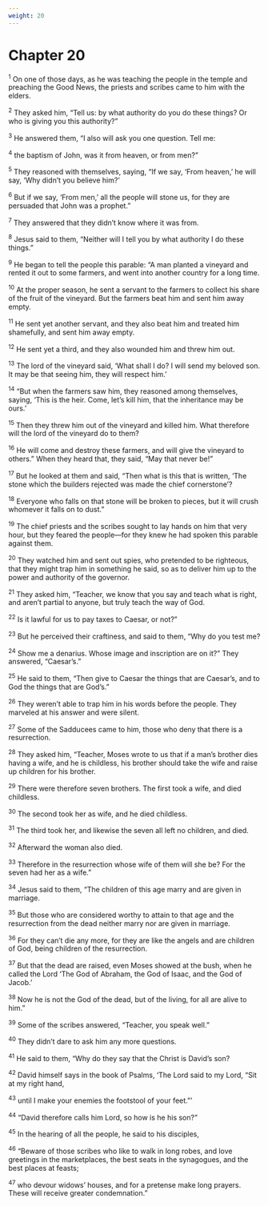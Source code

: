 ```yaml
---
weight: 20
---
```


# Chapter 20

<sup>1</sup> On one of those days, as he was teaching the people in the temple and preaching the Good News, the priests and scribes came to him with the elders. 

<sup>2</sup> They asked him, “Tell us: by what authority do you do these things? Or who is giving you this authority?” 

<sup>3</sup> He answered them, “I also will ask you one question. Tell me: 

<sup>4</sup> the baptism of John, was it from heaven, or from men?” 

<sup>5</sup> They reasoned with themselves, saying, “If we say, ‘From heaven,’ he will say, ‘Why didn’t you believe him?’ 

<sup>6</sup> But if we say, ‘From men,’ all the people will stone us, for they are persuaded that John was a prophet.” 

<sup>7</sup> They answered that they didn’t know where it was from. 

<sup>8</sup> Jesus said to them, “Neither will I tell you by what authority I do these things.” 

<sup>9</sup> He began to tell the people this parable: “A man planted a vineyard and rented it out to some farmers, and went into another country for a long time. 

<sup>10</sup> At the proper season, he sent a servant to the farmers to collect his share of the fruit of the vineyard. But the farmers beat him and sent him away empty. 

<sup>11</sup> He sent yet another servant, and they also beat him and treated him shamefully, and sent him away empty. 

<sup>12</sup> He sent yet a third, and they also wounded him and threw him out. 

<sup>13</sup> The lord of the vineyard said, ‘What shall I do? I will send my beloved son. It may be that seeing him, they will respect him.’ 

<sup>14</sup> “But when the farmers saw him, they reasoned among themselves, saying, ‘This is the heir. Come, let’s kill him, that the inheritance may be ours.’ 

<sup>15</sup> Then they threw him out of the vineyard and killed him. What therefore will the lord of the vineyard do to them? 

<sup>16</sup> He will come and destroy these farmers, and will give the vineyard to others.” When they heard that, they said, “May that never be!” 

<sup>17</sup> But he looked at them and said, “Then what is this that is written, ‘The stone which the builders rejected was made the chief cornerstone’? 

<sup>18</sup> Everyone who falls on that stone will be broken to pieces, but it will crush whomever it falls on to dust.” 

<sup>19</sup> The chief priests and the scribes sought to lay hands on him that very hour, but they feared the people—for they knew he had spoken this parable against them. 

<sup>20</sup> They watched him and sent out spies, who pretended to be righteous, that they might trap him in something he said, so as to deliver him up to the power and authority of the governor. 

<sup>21</sup> They asked him, “Teacher, we know that you say and teach what is right, and aren’t partial to anyone, but truly teach the way of God. 

<sup>22</sup> Is it lawful for us to pay taxes to Caesar, or not?” 

<sup>23</sup> But he perceived their craftiness, and said to them, “Why do you test me? 

<sup>24</sup> Show me a denarius. Whose image and inscription are on it?” They answered, “Caesar’s.” 

<sup>25</sup> He said to them, “Then give to Caesar the things that are Caesar’s, and to God the things that are God’s.” 

<sup>26</sup> They weren’t able to trap him in his words before the people. They marveled at his answer and were silent. 

<sup>27</sup> Some of the Sadducees came to him, those who deny that there is a resurrection. 

<sup>28</sup> They asked him, “Teacher, Moses wrote to us that if a man’s brother dies having a wife, and he is childless, his brother should take the wife and raise up children for his brother. 

<sup>29</sup> There were therefore seven brothers. The first took a wife, and died childless. 

<sup>30</sup> The second took her as wife, and he died childless. 

<sup>31</sup> The third took her, and likewise the seven all left no children, and died. 

<sup>32</sup> Afterward the woman also died. 

<sup>33</sup> Therefore in the resurrection whose wife of them will she be? For the seven had her as a wife.” 

<sup>34</sup> Jesus said to them, “The children of this age marry and are given in marriage. 

<sup>35</sup> But those who are considered worthy to attain to that age and the resurrection from the dead neither marry nor are given in marriage. 

<sup>36</sup> For they can’t die any more, for they are like the angels and are children of God, being children of the resurrection. 

<sup>37</sup> But that the dead are raised, even Moses showed at the bush, when he called the Lord ‘The God of Abraham, the God of Isaac, and the God of Jacob.’ 

<sup>38</sup> Now he is not the God of the dead, but of the living, for all are alive to him.” 

<sup>39</sup> Some of the scribes answered, “Teacher, you speak well.” 

<sup>40</sup> They didn’t dare to ask him any more questions. 

<sup>41</sup> He said to them, “Why do they say that the Christ is David’s son? 

<sup>42</sup> David himself says in the book of Psalms, ‘The Lord said to my Lord, “Sit at my right hand, 

<sup>43</sup> until I make your enemies the footstool of your feet.”’ 

<sup>44</sup> “David therefore calls him Lord, so how is he his son?” 

<sup>45</sup> In the hearing of all the people, he said to his disciples, 

<sup>46</sup> “Beware of those scribes who like to walk in long robes, and love greetings in the marketplaces, the best seats in the synagogues, and the best places at feasts; 

<sup>47</sup> who devour widows’ houses, and for a pretense make long prayers. These will receive greater condemnation.” 


